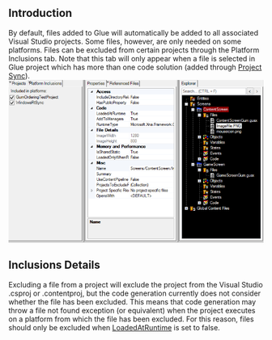 ## Introduction

By default, files added to Glue will automatically be added to all associated Visual Studio projects. Some files, however, are only needed on some platforms. Files can be excluded from certain projects through the Platform Inclusions tab. Note that this tab will only appear when a file is selected in Glue project which has more than one code solution (added through [Project Sync](/documentation/tools/glue-reference/menu/glue-reference-menu-file-new-synced-project.md)). ![PlatformInclusion](/media/2016-02-PlatformInclusion.png)

## Inclusions Details

Excluding a file from a project will exclude the project from the Visual Studio .csproj or .contentproj, but the code generation currently does not consider whether the file has been excluded. This means that code generation may throw a file not found exception (or equivalent) when the project executes on a platform from which the file has been excluded. For this reason, files should only be excluded when [LoadedAtRuntime](/documentation/tools/glue-reference/files/glue-reference-loadedatruntime.md) is set to false.
